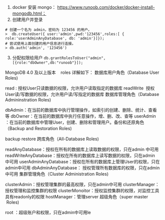 1. docker 安装 mongo： https://www.runoob.com/docker/docker-install-mongodb.html；
2. 创建用户并登录
```
# 创建一个名为 admin，密码为 123456 的用户。
>  db.createUser({ user:'admin',pwd:'123456',roles:[ { role:'userAdminAnyDatabase', db: 'admin'}]});
# 尝试使用上面创建的用户信息进行连接。
> db.auth('admin', '123456')
```
3. 分配权限给用户
`db.grantRolesToUser("admin",[{role:"dbOwner",db:"runoob"}]);`

MongoDB 4.0 及以上版本 
 
roles 详解如下：
数据库用户角色（Database User Roles)

read : 授权User只读数据的权限，允许用户读取指定的数据库
readWrite  授权User读/写数据的权限，允许用户读/写指定的数据库
数据库管理角色（Database Admininstration Roles)

dbAdmin：在当前的数据库中执行管理操作，如索引的创建、删除、统计、查看等
dbOwner：在当前的数据库中执行任意操作，增、删、改、查等
userAdmin ：在当前的数据库中管理User，创建、删除和管理用户。
​​​​​​​备份和还原角色（Backup and Restoration Roles)​​​​​​​

backup
restore
跨库角色（All-Database Roles)

readAnyDatabase：授权在所有的数据库上读取数据的权限，只在admin 中可用
readWriteAnyDatabase：授权在所有的数据库上读写数据的权限，只在admin 中可用
userAdminAnyDatabase：授权在所有的数据库上管理User的权限，只在admin中可用
dbAdminAnyDatabase： 授权管理所有数据库的权限，只在admin 中可用
集群管理角色（Cluster Administration Roles)

clusterAdmin：授权管理集群的最高权限，只在admin中可用
clusterManager：授权管理和监控集群的权限
clusterMonoitor：授权监控集群的权限，对监控工具具有readonly的权限
hostManager：管理server
超级角色（super master  Roles)

root ：超级账户和权限，只在admin中可用le
